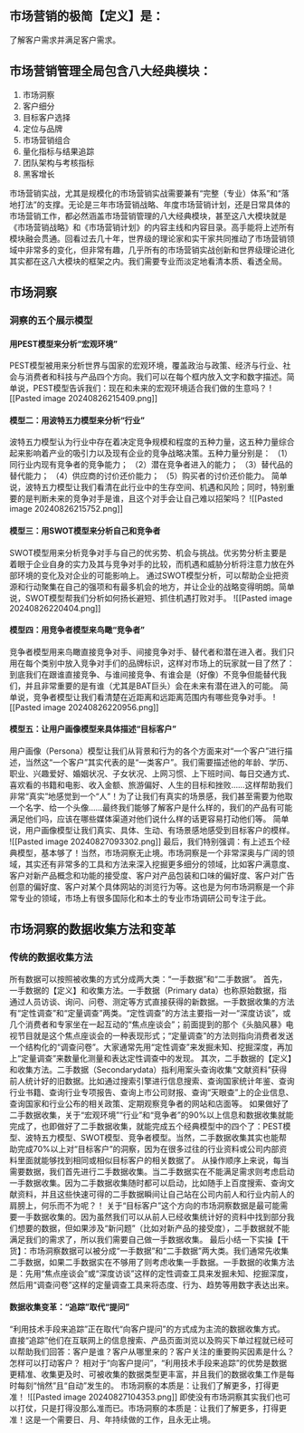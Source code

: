 ## 市场营销的极简【定义】是：
了解客户需求并满足客户需求。
## 市场营销管理全局包含八大经典模块：
1. 市场洞察
2. 客户细分
3. 目标客户选择
4. 定位与品牌
5. 市场营销组合
6. 量化指标与结果追踪
7. 团队架构与考核指标
8. 黑客增长

市场营销实战，尤其是规模化的市场营销实战需要兼有“完整（专业）体系”和“落地打法”的支撑。无论是三年市场营销战略、年度市场营销计划，还是日常具体的市场营销工作，都必然涵盖市场营销管理的八大经典模块，甚至这八大模块就是《市场营销战略》和《市场营销计划》的内容主线和内容目录。高手能将上述所有模块融会贯通。回看过去几十年，世界级的理论家和实干家共同推动了市场营销领域中非常多的变化，但非常有趣，几乎所有的市场营销实战创新和世界级理论进化其实都在这八大模块的框架之内。我们需要专业而淡定地看清本质、看透全局。
## 市场洞察
### 洞察的五个展示模型
#### 用PEST模型来分析“宏观环境”
PEST模型被用来分析世界与国家的宏观环境，覆盖政治与政策、经济与行业、社会与消费者和科技与产品四个方向。我们可以在每个框内放入文字和数字描述。简单说，PEST模型告诉我们：现在和未来的宏观环境适合我们做的生意吗？
![[Pasted image 20240826215409.png]]
#### 模型二：用波特五力模型来分析“行业”
波特五力模型认为行业中存在着决定竞争规模和程度的五种力量，这五种力量综合起来影响着产业的吸引力以及现有企业的竞争战略决策。五种力量分别是：
（1）同行业内现有竞争者的竞争能力；
（2）潜在竞争者进入的能力；
（3）替代品的替代能力；
（4）供应商的讨价还价能力；
（5）购买者的讨价还价能力。
简单说，波特五力模型让我们看清在此行业中的生存空间、机遇和风险；同时，特别重要的是判断未来的竞争对手是谁，且这个对手会让自己难以招架吗？
![[Pasted image 20240826215752.png]]
#### 模型三：用SWOT模型来分析自己和竞争者
SWOT模型用来分析竞争对手与自己的优劣势、机会与挑战。优劣势分析主要是着眼于企业自身的实力及其与竞争对手的比较，而机遇和威胁分析将注意力放在外部环境的变化及对企业的可能影响上。
通过SWOT模型分析，可以帮助企业把资源和行动聚集在自己的强项和有最多机会的地方，并让企业的战略变得明朗。简单说，SWOT模型帮我们分析如何扬长避短、抓住机遇打败对手。
![[Pasted image 20240826220404.png]]
#### 模型四：用竞争者模型来鸟瞰“竞争者”
竞争者模型用来鸟瞰直接竞争对手、间接竞争对手、替代者和潜在进入者。我们只用在每个类别中放入竞争对手们的品牌标识，这样对市场上的玩家就一目了然了：到底我们在跟谁直接竞争、与谁间接竞争、有谁会是（好像）不竞争但能替代我们，并且非常重要的是有谁（尤其是BAT巨头）会在未来有潜在进入的可能。
简单说，竞争者模型让我们看清楚在近距离和远距离范围内有哪些竞争对手。
![[Pasted image 20240826220956.png]]
#### 模型五：让用户画像模型来具体描述“目标客户”
用户画像（Persona）模型让我们从背景和行为的各个方面来对“一个客户”进行描述，当然这“一个客户”其实代表的是“一类客户”。我们需要描述他的年龄、学历、职业、兴趣爱好、婚姻状况、子女状况、上网习惯、上下班时间、每日交通方式、喜欢看的书籍和电影、收入金额、旅游偏好、人生的目标和挫败……这样帮助我们非常“真实”地感觉到一个“人”！为了让我们有真实的场景感，我们甚至需要为他取一个名字、给一个头像……最终我们能够了解客户是什么样的，我们的产品有可能满足他们吗，应该在哪些媒体渠道对他们说什么样的话更容易打动他们等。
简单说，用户画像模型让我们真实、具体、生动、有场景感地感受到目标客户的模样。
![[Pasted image 20240827093302.png]]
最后，我们特别强调：有上述五个经典模型，基本够了！当然，市场洞察无止境。市场洞察是一个非常深奥与广阔的领域，其实还有非常多的工具和方法来深入挖掘更多细分的领域，比如客户满意度、客户对新产品概念和功能的接受度、客户对产品包装和口味的偏好度、客户对广告创意的偏好度、客户对某个具体网站的浏览行为等。这也是为何市场洞察是一个非常专业的领域，市场上有很多国际化和本土的专业市场调研公司专注于此。
## 市场洞察的数据收集方法和变革
### 传统的数据收集方法
所有数据可以按照被收集的方式分成两大类：“一手数据”和“二手数据”。
首先，一手数据的【定义】和收集方法。一手数据（Primary data）也称原始数据，指通过人员访谈、询问、问卷、测定等方式直接获得的新数据。一手数据收集的方法有“定性调查”和“定量调查”两类。“定性调查”的方法主要指一对一“深度访谈”，或几个消费者和专家坐在一起互动的“焦点座谈会”；前面提到的那个《头脑风暴》电视节目就是这个焦点座谈会的一种表现形式；“定量调查”的方法则指向消费者发送一个结构化的“调查问卷”。大家通常先用“定性调查”来发掘未知、挖掘深度，再加上“定量调查”来数量化测量和表达定性调查中的发现。
其次，二手数据的【定义】和收集方法。二手数据（Secondarydata）指利用案头查询收集“文献资料”获得前人统计好的旧数据。比如通过搜索引擎进行信息搜索、查询国家统计年鉴、查询行业书籍、查询行业专项报告、查询上市公司财报、查询“天眼查”上的企业信息、查询国家和行业公布的相关政策、定期观察竞争者的网站和店面等。
如果做好了二手数据收集，关于“宏观环境”“行业”和“竞争者”的90%以上信息和数据收集就能完成了，也即做好了二手数据收集，就能完成五个经典模型中的四个了：PEST模型、波特五力模型、SWOT模型、竞争者模型。当然，二手数据收集其实也能帮助完成70%以上对“目标客户”的洞察，因为在很多过往的行业资料或公司内部资料里面就能够找到相同或相似目标客户的相关数据了。
从操作顺序上来说，每当需要数据，我们首先进行二手数据收集。当二手数据实在不能满足需求则考虑启动一手数据收集。因为二手数据收集随时都可以启动，比如随手上百度搜索、查询文献资料，并且这些快速可得的二手数据瞬间让自己站在公司内前人和行业内前人的肩膀上，何乐而不为呢？！
关于“目标客户”这个方向的市场洞察数据是最可能需要一手数据收集的。因为虽然我们可以从前人已经收集统计好的资料中找到部分我们想要的数据，但如果涉及“新问题”（比如对新产品的接受度），二手数据就不能满足我们的需求了，所以我们需要自己做一手数据收集。
最后小结一下实操【干货】：市场洞察数据可以被分成“一手数据”和“二手数据”两大类。我们通常先收集二手数据，如果二手数据实在不够用了则考虑收集一手数据。一手数据的收集方法是：先用“焦点座谈会”或“深度访谈”这样的定性调查工具来发掘未知、挖掘深度，然后用“调查问卷”这样的定量调查工具来将态度、行为、趋势等用数字表达出来。
#### 数据收集变革：“追踪”取代“提问”
“利用技术手段来追踪”正在取代“向客户提问”的方式成为主流的数据收集方式。
直接“追踪”他们在互联网上的信息搜索、产品页面浏览以及购买下单过程就已经可以帮助我们回答：客户是谁？客户从哪里来的？客户关注的重要购买因素是什么？怎样可以打动客户？
相对于“向客户提问”，“利用技术手段来追踪”的优势是数据更精准、收集更及时、可被收集的数据类型更丰富，并且我们的数据收集工作是每时每刻“悄然”且“自动”发生的。
市场洞察的本质是：让我们了解更多，打得更准！
![[Pasted image 20240827104353.png]]
即使没有市场洞察其实我们也可以打仗，只是打得没那么准而已。市场洞察的本质是：让我们了解更多，打得更准！这是一个需要日、月、年持续做的工作，且永无止境。


